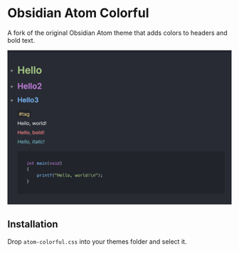 # Obsidian Atom Colorful

A fork of the original Obsidian Atom theme that adds colors to headers and bold text.

![Screenshot](dark-demo.png)

## Installation
Drop `atom-colorful.css` into your themes folder and select it.